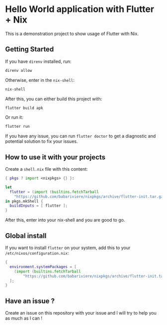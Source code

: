 # Hello World application with Flutter + Nix

This is a demonstration project to show usage of Flutter with Nix.

## Getting Started

If you have `direnv` installed, run:

```sh
direnv allow
```

Otherwise, enter in the `nix-shell`:

```sh
nix-shell
```

After this, you can either build this project with:

```sh
flutter build apk
```

Or run it:

```sh
flutter run
```

If you have any issue, you can run `flutter doctor` to get a diagnostic and potential solution to fix your issues.

## How to use it with your projects

Create a `shell.nix` file with this content:

```nix
{ pkgs ? import <nixpkgs> {} }:

let
  flutter = (import (builtins.fetchTarball
    "https://github.com/babariviere/nixpkgs/archive/flutter-init.tar.gz") {}).flutter; # this will be replaced when merged into NixOS
in pkgs.mkShell {
  buildInputs = [ flutter ];
}
```

After this, enter into your nix-shell and you are good to go.

## Global install

If you want to install `flutter` on your system, add this to your `/etc/nixos/configuration.nix`:

```nix
{
  environment.systemPackages = [
    (import (builtins.fetchTarball
        "https://github.com/babariviere/nixpkgs/archive/flutter-init.tar.gz") {}).flutter
  ];
}
```

## Have an issue ?

Create an issue on this repository with your issue and I will try to help you as much as I can !
